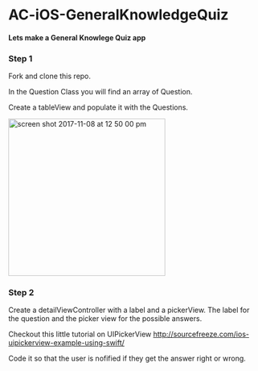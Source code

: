 # AC-iOS-GeneralKnowledgeQuiz

#### Lets make a General Knowlege Quiz app

### Step 1

Fork and clone this repo.

In the Question Class you will find an array of Question.

Create a tableView and populate it with the Questions.

<img width="312" alt="screen shot 2017-11-08 at 12 50 00 pm" src="https://user-images.githubusercontent.com/20875592/32564882-840a9744-c483-11e7-9a64-a0296710f34e.png">


### Step 2

Create a detailViewController with a label and a pickerView. The label for the question and the picker view for the possible answers.

Checkout this little tutorial on UIPickerView 
http://sourcefreeze.com/ios-uipickerview-example-using-swift/

Code it so that the user is nofified if they get the answer right or wrong.
